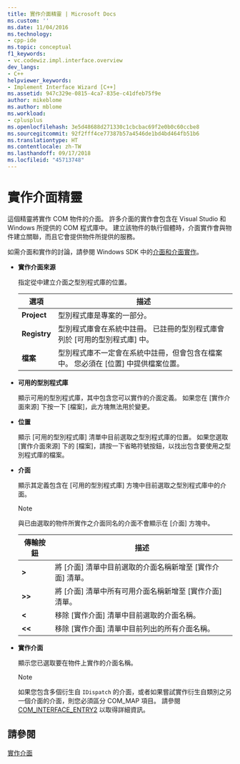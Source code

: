```yaml
---
title: 實作介面精靈 | Microsoft Docs
ms.custom: ''
ms.date: 11/04/2016
ms.technology:
- cpp-ide
ms.topic: conceptual
f1_keywords:
- vc.codewiz.impl.interface.overview
dev_langs:
- C++
helpviewer_keywords:
- Implement Interface Wizard [C++]
ms.assetid: 947c329e-0815-4ca7-835e-c41dfeb75f9e
author: mikeblome
ms.author: mblome
ms.workload:
- cplusplus
ms.openlocfilehash: 3e5d48688d271330c1cbcbac69f2e0b0c60ccbe8
ms.sourcegitcommit: 92f2fff4ce77387b57a4546de1bd4bd464fb51b6
ms.translationtype: HT
ms.contentlocale: zh-TW
ms.lasthandoff: 09/17/2018
ms.locfileid: "45713748"
---
```

# <a name="implement-interface-wizard"></a>實作介面精靈
這個精靈將實作 COM 物件的介面。 許多介面的實作會包含在 Visual Studio 和 Windows 所提供的 COM 程式庫中。 建立該物件的執行個體時，介面實作會與物件建立關聯，而且它會提供物件所提供的服務。  
  
如需介面和實作的討論，請參閱 Windows SDK 中的[介面和介面實作](/windows/desktop/com/interfaces-and-interface-implementations)。  
  
- **實作介面來源**

   指定從中建立介面之型別程式庫的位置。  
  
   |選項|描述|  
   |------------|-----------------|  
   |**Project**|型別程式庫是專案的一部分。|  
   |**Registry**|型別程式庫會在系統中註冊。 已註冊的型別程式庫會列於 [可用的型別程式庫] 中。|  
   |**檔案**|型別程式庫不一定會在系統中註冊，但會包含在檔案中。 您必須在 [位置] 中提供檔案位置。|  
  
- **可用的型別程式庫**

   顯示可用的型別程式庫，其中包含您可以實作的介面定義。 如果您在 [實作介面來源] 下按一下 [檔案]，此方塊無法用於變更。  
  
- **位置**

   顯示 [可用的型別程式庫] 清單中目前選取之型別程式庫的位置。 如果您選取 [實作介面來源] 下的 [檔案]，請按一下省略符號按鈕，以找出包含要使用之型別程式庫的檔案。  
  
- **介面**

   顯示其定義包含在 [可用的型別程式庫] 方塊中目前選取之型別程式庫中的介面。  
  
   > [!NOTE]
   > 與已由選取的物件所實作之介面同名的介面不會顯示在 [介面] 方塊中。  
  
   |傳輸按鈕|描述|  
   |---------------------|-----------------|  
   |**>**|將 [介面] 清單中目前選取的介面名稱新增至 [實作介面] 清單。|  
   |**>>**|將 [介面] 清單中所有可用介面名稱新增至 [實作介面] 清單。|  
   |**\<**|移除 [實作介面] 清單中目前選取的介面名稱。|  
   |**\<\<**|移除 [實作介面] 清單中目前列出的所有介面名稱。|  
  
- **實作介面**

   顯示您已選取要在物件上實作的介面名稱。  
  
   > [!NOTE]
   > 如果您包含多個衍生自 `IDispatch` 的介面，或者如果嘗試實作衍生自類別之另一個介面的介面，則您必須區分 COM_MAP 項目。 請參閱 [COM_INTERFACE_ENTRY2](../atl/reference/com-interface-entry-macros.md#com_interface_entry2) 以取得詳細資訊。  
  
## <a name="see-also"></a>請參閱  
 [實作介面](../ide/implementing-an-interface-visual-cpp.md)